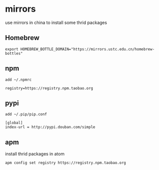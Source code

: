 # mirrors
use mirrors in china to install some thrid packages

## Homebrew
```
export HOMEBREW_BOTTLE_DOMAIN="https://mirrors.ustc.edu.cn/homebrew-bottles"
```

## npm

```
add ~/.npmrc

registry=https://registry.npm.taobao.org
```

## pypi
```
add ~/.pip/pip.conf

[global]
index-url = http://pypi.douban.com/simple
```

## apm
install thrid packages in atom
```
apm config set registry https://registry.npm.taobao.org
```
